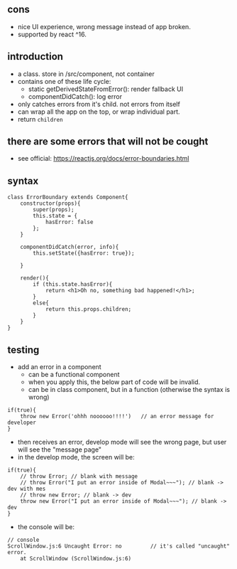 ## cons
- nice UI experience, wrong message instead of app broken.
- supported by react ^16.

## introduction
- a class. store in /src/component, not container
- contains one of these life cycle:
  - static getDerivedStateFromError(): render fallback UI
  - componentDidCatch(): log error
- only catches errors from it's child. not errors from itself
- can wrap all the app on the top, or wrap individual part.
- return ```children```

## there are some errors that will not be cought
- see official: https://reactjs.org/docs/error-boundaries.html

## syntax

```
class ErrorBoundary extends Component{
	constructor(props){
		super(props);
		this.state = {
			hasError: false
		};
	}

	componentDidCatch(error, info){
		this.setState({hasError: true});

	}

	render(){
		if (this.state.hasError){
			return <h1>Oh no, something bad happened!</h1>;
		}
		else{
			return this.props.children;
		}
	}
}

```

## testing
- add an error in a component
  - can be a functional component
  - when you apply this, the below part of code will be invalid.
  - can be in class component, but in a function (otherwise the syntax is wrong)
```
if(true){
	throw new Error('ohhh noooooo!!!!')   // an error message for developer
}
```
- then receives an error, develop mode will see the wrong page, but user will see the "message page"
- in the develop mode, the screen will be:
```
if(true){
    // throw Error; // blank with message
    // throw Error("I put an error inside of Modal~~~"); // blank -> dev with mes          
    // throw new Error; // blank -> dev
    throw new Error("I put an error inside of Modal~~~"); // blank -> dev
}
```
- the console will be:
```
// console
ScrollWindow.js:6 Uncaught Error: no         // it's called "uncaught" error.
    at ScrollWindow (ScrollWindow.js:6)
```

